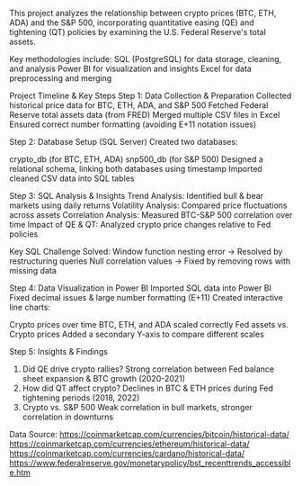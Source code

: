 This project analyzes the relationship between crypto prices (BTC, ETH, ADA) and the S&P 500, incorporating quantitative easing (QE) and tightening (QT) policies by examining the U.S. Federal Reserve's total assets.

Key methodologies include:
SQL (PostgreSQL) for data storage, cleaning, and analysis
Power BI for visualization and insights
Excel for data preprocessing and merging

Project Timeline & Key Steps
Step 1: Data Collection & Preparation
Collected historical price data for BTC, ETH, ADA, and S&P 500
Fetched Federal Reserve total assets data (from FRED)
Merged multiple CSV files in Excel
Ensured correct number formatting (avoiding E+11 notation issues)

Step 2: Database Setup (SQL Server)
Created two databases:

crypto_db (for BTC, ETH, ADA)
snp500_db (for S&P 500)
Designed a relational schema, linking both databases using timestamp
Imported cleaned CSV data into SQL tables

Step 3: SQL Analysis & Insights
Trend Analysis: Identified bull & bear markets using daily returns
Volatility Analysis: Compared price fluctuations across assets
Correlation Analysis: Measured BTC-S&P 500 correlation over time
Impact of QE & QT: Analyzed crypto price changes relative to Fed policies

Key SQL Challenge Solved:
Window function nesting error → Resolved by restructuring queries
Null correlation values → Fixed by removing rows with missing data

Step 4: Data Visualization in Power BI
Imported SQL data into Power BI
Fixed decimal issues & large number formatting (E+11)
Created interactive line charts:

Crypto prices over time
BTC, ETH, and ADA scaled correctly
Fed assets vs. Crypto prices
Added a secondary Y-axis to compare different scales

Step 5: Insights & Findings
1. Did QE drive crypto rallies?
   Strong correlation between Fed balance sheet expansion & BTC growth (2020-2021)
3. How did QT affect crypto?
   Declines in BTC & ETH prices during Fed tightening periods (2018, 2022)
5. Crypto vs. S&P 500
   Weak correlation in bull markets, stronger correlation in downturns

Data Source:
https://coinmarketcap.com/currencies/bitcoin/historical-data/
https://coinmarketcap.com/currencies/ethereum/historical-data/
https://coinmarketcap.com/currencies/cardano/historical-data/
https://www.federalreserve.gov/monetarypolicy/bst_recenttrends_accessible.htm
